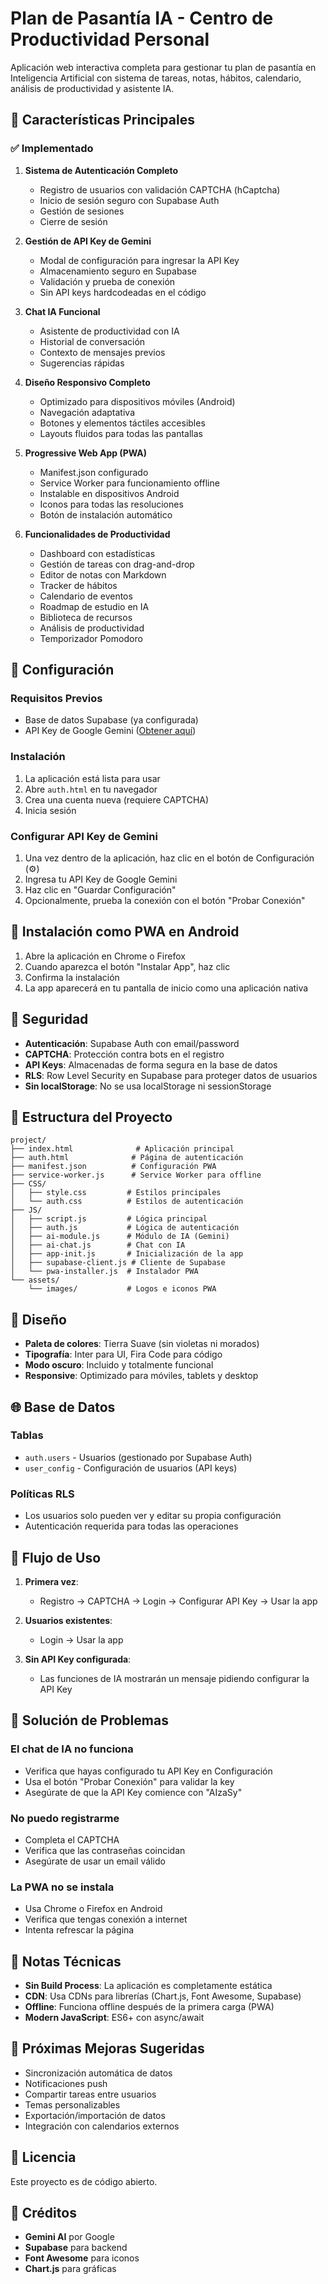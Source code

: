 # Plan de Pasantía IA - Centro de Productividad Personal

Aplicación web interactiva completa para gestionar tu plan de pasantía en Inteligencia Artificial con sistema de tareas, notas, hábitos, calendario, análisis de productividad y asistente IA.

## 🚀 Características Principales

### ✅ Implementado

1. **Sistema de Autenticación Completo**
   - Registro de usuarios con validación CAPTCHA (hCaptcha)
   - Inicio de sesión seguro con Supabase Auth
   - Gestión de sesiones
   - Cierre de sesión

2. **Gestión de API Key de Gemini**
   - Modal de configuración para ingresar la API Key
   - Almacenamiento seguro en Supabase
   - Validación y prueba de conexión
   - Sin API keys hardcodeadas en el código

3. **Chat IA Funcional**
   - Asistente de productividad con IA
   - Historial de conversación
   - Contexto de mensajes previos
   - Sugerencias rápidas

4. **Diseño Responsivo Completo**
   - Optimizado para dispositivos móviles (Android)
   - Navegación adaptativa
   - Botones y elementos táctiles accesibles
   - Layouts fluidos para todas las pantallas

5. **Progressive Web App (PWA)**
   - Manifest.json configurado
   - Service Worker para funcionamiento offline
   - Instalable en dispositivos Android
   - Iconos para todas las resoluciones
   - Botón de instalación automático

6. **Funcionalidades de Productividad**
   - Dashboard con estadísticas
   - Gestión de tareas con drag-and-drop
   - Editor de notas con Markdown
   - Tracker de hábitos
   - Calendario de eventos
   - Roadmap de estudio en IA
   - Biblioteca de recursos
   - Análisis de productividad
   - Temporizador Pomodoro

## 🔧 Configuración

### Requisitos Previos

- Base de datos Supabase (ya configurada)
- API Key de Google Gemini ([Obtener aquí](https://makersuite.google.com/app/apikey))

### Instalación

1. La aplicación está lista para usar
2. Abre `auth.html` en tu navegador
3. Crea una cuenta nueva (requiere CAPTCHA)
4. Inicia sesión

### Configurar API Key de Gemini

1. Una vez dentro de la aplicación, haz clic en el botón de Configuración (⚙️)
2. Ingresa tu API Key de Google Gemini
3. Haz clic en "Guardar Configuración"
4. Opcionalmente, prueba la conexión con el botón "Probar Conexión"

## 📱 Instalación como PWA en Android

1. Abre la aplicación en Chrome o Firefox
2. Cuando aparezca el botón "Instalar App", haz clic
3. Confirma la instalación
4. La app aparecerá en tu pantalla de inicio como una aplicación nativa

## 🔐 Seguridad

- **Autenticación**: Supabase Auth con email/password
- **CAPTCHA**: Protección contra bots en el registro
- **API Keys**: Almacenadas de forma segura en la base de datos
- **RLS**: Row Level Security en Supabase para proteger datos de usuarios
- **Sin localStorage**: No se usa localStorage ni sessionStorage

## 📂 Estructura del Proyecto

```
project/
├── index.html              # Aplicación principal
├── auth.html              # Página de autenticación
├── manifest.json          # Configuración PWA
├── service-worker.js      # Service Worker para offline
├── CSS/
│   ├── style.css         # Estilos principales
│   └── auth.css          # Estilos de autenticación
├── JS/
│   ├── script.js         # Lógica principal
│   ├── auth.js           # Lógica de autenticación
│   ├── ai-module.js      # Módulo de IA (Gemini)
│   ├── ai-chat.js        # Chat con IA
│   ├── app-init.js       # Inicialización de la app
│   ├── supabase-client.js # Cliente de Supabase
│   └── pwa-installer.js  # Instalador PWA
└── assets/
    └── images/           # Logos e iconos PWA
```

## 🎨 Diseño

- **Paleta de colores**: Tierra Suave (sin violetas ni morados)
- **Tipografía**: Inter para UI, Fira Code para código
- **Modo oscuro**: Incluido y totalmente funcional
- **Responsive**: Optimizado para móviles, tablets y desktop

## 🌐 Base de Datos

### Tablas

- `auth.users` - Usuarios (gestionado por Supabase Auth)
- `user_config` - Configuración de usuarios (API keys)

### Políticas RLS

- Los usuarios solo pueden ver y editar su propia configuración
- Autenticación requerida para todas las operaciones

## 🔄 Flujo de Uso

1. **Primera vez**:
   - Registro → CAPTCHA → Login → Configurar API Key → Usar la app

2. **Usuarios existentes**:
   - Login → Usar la app

3. **Sin API Key configurada**:
   - Las funciones de IA mostrarán un mensaje pidiendo configurar la API Key

## 🐛 Solución de Problemas

### El chat de IA no funciona
- Verifica que hayas configurado tu API Key en Configuración
- Usa el botón "Probar Conexión" para validar la key
- Asegúrate de que la API Key comience con "AIzaSy"

### No puedo registrarme
- Completa el CAPTCHA
- Verifica que las contraseñas coincidan
- Asegúrate de usar un email válido

### La PWA no se instala
- Usa Chrome o Firefox en Android
- Verifica que tengas conexión a internet
- Intenta refrescar la página

## 📝 Notas Técnicas

- **Sin Build Process**: La aplicación es completamente estática
- **CDN**: Usa CDNs para librerías (Chart.js, Font Awesome, Supabase)
- **Offline**: Funciona offline después de la primera carga (PWA)
- **Modern JavaScript**: ES6+ con async/await

## 🎯 Próximas Mejoras Sugeridas

- Sincronización automática de datos
- Notificaciones push
- Compartir tareas entre usuarios
- Temas personalizables
- Exportación/importación de datos
- Integración con calendarios externos

## 📄 Licencia

Este proyecto es de código abierto.

## 🙏 Créditos

- **Gemini AI** por Google
- **Supabase** para backend
- **Font Awesome** para iconos
- **Chart.js** para gráficas
